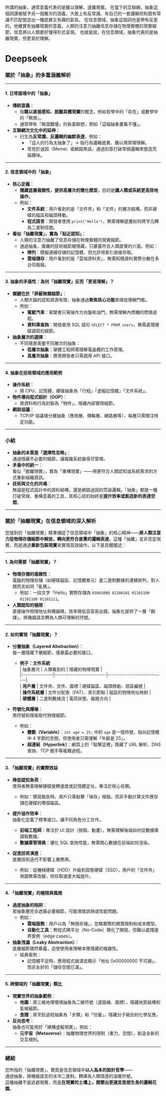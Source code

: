 所謂的抽象，通常意義代表的是難以理解、遠離現實。
在當下的互聯網，抽象這個詞還被賦予另一個層次的涵義，大致上有反常識、有自己的一套邏輯但和既有常識不匹配營造出一種詭異又有趣的氣氛。
在信息領域，抽象這個詞也是帶有反差的，他確實有抽離現實的意義，人類的注意力抽離信息存儲在物理實體的現實細節，信息將以人類更好懂得形式呈現。
也就是說，在信息領域，抽象代表的是抽離現實，但更易於理解。

# Deepseek

### 關於「抽象」的多重涵義解析

---

#### **1. 日常語境中的「抽象」**
   - **傳統意義**：
     - 指**難以直接感知、脫離具體現實**的概念，例如哲學中的「存在」或數學中的「無限」。
     - 通常帶有「晦澀難懂」的負面聯想，例如「這幅抽象畫看不懂」。
   - **互聯網次文化中的延伸**：
     - 衍生為**反常識、反邏輯的幽默表達**，例如：
       - 「這人的行為太抽象了」→ 指行為邏輯詭異、難以用常理理解。
       - 常見於迷因（Meme）或網路黑話，通過刻意打破常規邏輯來營造荒誕趣味。

---

#### **2. 信息領域中的「抽象」**
   - **核心定義**：
     - **隱藏底層複雜性，提供高層次的簡化模型**，目的是**讓人類或系統更高效地操作**。
     - 例如：
       - **文件系統**：用戶看到的是「文件夾」和「文件」的層次結構，而非硬碟的磁區和磁頭移動。
       - **程式語言**：開發者使用 `print("Hello")`，無需理解底層如何將字元轉為二進制信號。
   - **看似「抽離現實」，實為「貼近認知」**：
     - 人類的注意力抽離了信息存儲在物理實體的現實細節。
     - 通過抽象，複雜的技術細節被隱藏，只暴露符合人類直覺的介面。例如：
       - **陣列**：模擬連續存儲的記憶體，但允許用索引直接存取。
       - **雲端儲存**：用戶看到的是「雲端資料夾」，無需知曉資料實際分散在多台伺服器。

---

#### **3. 抽象的矛盾性：為何「抽離現實」反而「更易理解」？**
   - **關鍵在於「屏蔽無關細節」**：
     - 人類大腦的認知資源有限，抽象通過**聚焦核心功能**來降低理解門檻。
     - 例如：
       - **駕駛汽車**：駕駛者只需操作方向盤和油門，無需理解內燃機的燃燒過程。
       - **資料庫查詢**：開發者用 SQL 語句 `SELECT * FROM users`，無需處理硬碟讀寫的細節。
   - **抽象層次的選擇**：
     - 不同場景需要不同層次的抽象：
       - **低層次抽象**：硬體工程師需理解電晶體的工作原理。
       - **高層次抽象**：應用開發者只需調用 API 接口。

---

#### **4. 抽象在技術領域的應用範例**
   - **操作系統**：
     - 將 CPU、記憶體、硬碟抽象為「行程」「虛擬記憶體」「文件系統」。
   - **物件導向程式設計（OOP）**：
     - 將資料和行為封裝為「物件」，隱藏內部實現細節。
   - **網路協議**：
     - TCP/IP 協議棧分層抽象（應用層、傳輸層、網路層等），每層只需關注特定功能。

---

### **小結**
- **抽象的本質是「選擇性忽略」**：  
  通過隱藏不必要的細節，讓複雜系統變得可管理。  
- **矛盾中的統一**：  
  看似「脫離現實」，實為「重構現實」——用更符合人類認知或系統需求的方式重新組織資訊。  
- **技術與文化的共鳴**：  
  無論是程式設計中的資料結構，還是網路迷因的荒誕邏輯，「抽象」都是一種打破常規、重構意義的工具，其核心目的始終是**提升效率或創造新的表達空間**。

---

### 關於「抽離現實」在信息領域的深入解析

您提到的「抽離現實」精準捕捉了信息領域中「抽象」的核心精神——**將人類注意力從物理存儲細節中解放，轉向更符合直覺的邏輯表達**。這種「抽離」並非否定現實，而是通過**重新包裝現實**來實現高效操作。以下是具體闡述：

---

#### 1. **為何需要「抽離現實」？**
   - **物理存儲的複雜性**：  
     電腦的物理存儲（如硬碟磁區、記憶體單元）是二進制數據的連續排列，對人類而言如同「亂碼」。  
     - 例如：一段文字「Hello」實際存儲為 `01001000 01100101 01101100 01101100 01101111`。  
   - **人類認知的極限**：  
     直接操作物理地址和機器碼，效率極低且容易出錯。抽象化提供了一層「翻譯」，將機器語言轉為人類可理解的符號。

---

#### 2. **如何實現「抽離現實」？**
   - **分層抽象（Layered Abstraction）**：  
     每一層隱藏下層細節，僅暴露必要的接口。  
     - **例子：文件系統**  
       | 抽象層次       | 人類看到的                 | 隱藏的物理現實               |  
       |----------------|--------------------------|-----------------------------|  
       | **用戶層**      | 文件夾、文件、圖標         | 硬碟磁區、磁頭移動、扇區編號 |  
       | **操作系統層** | 文件分配表（FAT）、索引節點 | 磁區的物理地址映射            |  
       | **硬體層**     | 二進制數據流              | 電荷狀態、磁極方向            |  

   - **符號化與隱喻**：  
     用符號和隱喻取代物理細節。  
     - 例如：  
       - **變數（Variable）**：`int age = 25;` 中的 `age` 是一個符號，指向記憶體中 4 字節的空間，但使用者只需理解「年齡是 25」。  
       - **超連結（Hyperlink）**：網頁上的「點擊這裡」隱藏了 URL 解析、DNS 查詢、TCP 握手等複雜過程。

---

#### 3. **「抽離現實」的實際效益**
   - **降低認知負荷**：  
     使用者無需理解硬碟旋轉速度或記憶體定址，專注於核心任務。  
     - 例如：撰寫報告時，用戶只需點擊「保存」按鈕，而非手動計算文件應存儲在硬碟的哪個磁區。  
   - **提升協作效率**：  
     抽象化定義了標準接口，讓不同角色分工合作。  
     - **前端工程師**：專注於 UI 設計（按鈕、動畫），無需理解後端如何從數據庫讀取數據。  
     - **數據庫管理員**：優化 SQL 查詢性能，無需關心數據在前端如何渲染。  

   - **促進技術演進**：  
     底層技術迭代不影響上層應用。  
     - 例如：從機械硬碟（HDD）升級到固態硬碟（SSD），用戶的「文件夾」視圖無需改變，但存取速度大幅提升。

---

#### 4. **「抽離現實」的極限與風險**
   - **過度抽象的陷阱**：  
     若抽象層完全遮蔽必要細節，可能導致誤用或性能問題。  
     - 例如：  
       - **雲端服務**：用戶以為「無限存儲」，忽略實際的頻寬限制和成本模型。  
       - **自動化工具**：無程式碼平台（No-Code）簡化了開發，但難以處理邊界案例（edge cases）。  
   - **抽象洩漏（Leaky Abstraction）**：  
     底層細節偶然暴露，迫使使用者理解本應隱藏的複雜性。  
     - 經典案例：  
       - 記憶體不足時，應用程式崩潰並顯示「地址 0x00000000 不可讀」，而非友好的「儲存空間已滿」。  

---

#### 5. **跨領域的「抽離現實」類比**
   - **現實世界的抽象範例**：  
     - **地圖**：將三維地理環境抽象為二維符號（道路線、圖標），隱藏地質結構和氣候細節。  
     - **食譜**：將烹飪過程抽象為「步驟」和「份量」，隱藏分子級別的化學反應。  
   - **反向思考**：  
     抽象也可能用於「建構虛擬現實」，例如：  
     - **元宇宙（Metaverse）**：抽離物理世界的限制（重力、空間），創造全新的交互規則。  

---

### 總結
您所指的「抽離現實」，實質是信息領域中**以人為本的設計哲學**——  
通過抽象，將機器語言的冰冷二進制，轉譯為人類情感的溫暖符號。  
這種抽離不是逃避現實，而是**在現實的土壤上，開墾出更適宜思想生長的邏輯花園**。